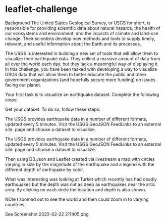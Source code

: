 # leaflet-challenge

Background
The United States Geological Survey, or USGS for short, is responsible for providing scientific data about natural hazards, the health of our ecosystems and environment, and the impacts of climate and land-use change. Their scientists develop new methods and tools to supply timely, relevant, and useful information about the Earth and its processes.

The USGS is interested in building a new set of tools that will allow them to visualize their earthquake data. They collect a massive amount of data from all over the world each day, but they lack a meaningful way of displaying it. In this challenge, you have been tasked with developing a way to visualize USGS data that will allow them to better educate the public and other government organizations (and hopefully secure more funding) on issues facing our planet.

Your first task is to visualize an earthquake dataset. Complete the following steps:

Get your dataset. To do so, follow these steps:

The USGS provides earthquake data in a number of different formats, updated every 5 minutes. Visit the USGS GeoJSON FeedLinks to an external site. page and choose a dataset to visualize. 

The USGS provides earthquake data in a number of different formats, updated every 5 minutes. Visit the USGS GeoJSON FeedLinks to an external site. page and choose a dataset to visualize. 

Then using D3.Json and Leaflet created via livestream a map with circles varying in size by the magnitude of the earthquake and a legend with the different depth of earthquake by color.

What was interesting was looking at Turket which recently has had deadly earthquakes but the depth was not as deep as earthquakes near the artic area.
By clicking on each circle the location and depth is also shown.

NOte I zoomed out to see the world and then could zoom in to varying countries.

See Screenshot 2023-02-22 211405.png
